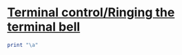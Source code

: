 [1]: https://rosettacode.org/wiki/Terminal_control/Ringing_the_terminal_bell

# [Terminal control/Ringing the terminal bell][1]

```ruby
print "\a"
```
